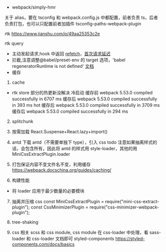 - webpack/simply-hmr

关于 alias，要在 tsconfig 和 webpack.config.js 中都配置，前者负责 ts，后者负责打包，也可以只配置前者加插件 tsconfig-paths-webpack-plugin

rtk
https://www.jianshu.com/p/49aa25353c2e

rtk query

- 主动发起请求,hook 中返回 [refetch](https://redux-toolkit.js.org/rtk-query/usage/queries)，[首次请求延迟](https://redux-toolkit.js.org/rtk-query/usage/conditional-fetching)
- 拦截,注意调整@babel/preset-env 的 target 选项，'babel regeneratorRuntime is not defined' [文档](https://redux-toolkit.js.org/rtk-query/usage/customizing-queries)
- 缓存

1. cache

- rtk store 部分的热更新没解决
  冷启动
  缓存前 webpack 5.53.0 compiled successfully in 6707 ms
  缓存后 webpack 5.53.0 compiled successfully in 393 ms
  hot
  缓存后 webpack 5.53.0 compiled successfully in 3709 ms
  缓存后 webpack 5.53.0 compiled successfully in 294 ms

2. splitchunk

3. 按需加载
   React.Suspense+React.lazy+import()

4. antd
   下载 antd（不需要单独下 type），引入 css
   todo
   注意如果抽离样式的话，会包含所有，因此将 antd 的样式用 style-loader，其他的用 MiniCssExtractPlugin.loader

5. 打包保证内容不变文件名不变，利用缓存
   https://webpack.docschina.org/guides/caching/

6. 构建性能

- 将 loader 应用于最少数量的必要模块

7. 抽离并压缩 css
   const MiniCssExtractPlugin = require("mini-css-extract-plugin");
   const CssMinimizerPlugin = require("css-minimizer-webpack-plugin");
8. tree-shaking

9. css 相关
   scss 和 css module, css module 在 css-loader 中处理，看 sass-loader 和 css-loader 文档即可
   styled-components https://styled-components.com/docs/basics
